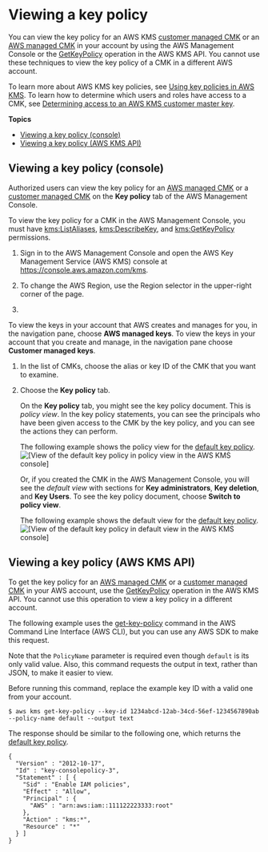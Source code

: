 # Viewing a key policy<a name="key-policy-viewing"></a>

You can view the key policy for an AWS KMS [customer managed CMK](concepts.md#customer-cmk) or an [AWS managed CMK](concepts.md#aws-managed-cmk) in your account by using the AWS Management Console or the [GetKeyPolicy](https://docs.aws.amazon.com/kms/latest/APIReference/API_GetKeyPolicy.html) operation in the AWS KMS API\. You cannot use these techniques to view the key policy of a CMK in a different AWS account\. 

To learn more about AWS KMS key policies, see [Using key policies in AWS KMS](key-policies.md)\. To learn how to determine which users and roles have access to a CMK, see [Determining access to an AWS KMS customer master key](determining-access.md)\.

**Topics**
+ [Viewing a key policy \(console\)](#key-policy-viewing-console)
+ [Viewing a key policy \(AWS KMS API\)](#key-policy-viewing-api)

## Viewing a key policy \(console\)<a name="key-policy-viewing-console"></a>

Authorized users can view the key policy for an [AWS managed CMK](concepts.md#aws-managed-cmk) or a [customer managed CMK](concepts.md#customer-cmk) on the **Key policy** tab of the AWS Management Console\. 

To view the key policy for a CMK in the AWS Management Console, you must have [kms:ListAliases](https://docs.aws.amazon.com/kms/latest/APIReference/API_ListAliases.html), [kms:DescribeKey](https://docs.aws.amazon.com/kms/latest/APIReference/API_DescribeKey.html), and [kms:GetKeyPolicy](https://docs.aws.amazon.com/kms/latest/APIReference/API_GetKeyPolicy.html) permissions\.

1. Sign in to the AWS Management Console and open the AWS Key Management Service \(AWS KMS\) console at [https://console\.aws\.amazon\.com/kms](https://console.aws.amazon.com/kms)\.

1. To change the AWS Region, use the Region selector in the upper\-right corner of the page\.

1. 

   To view the keys in your account that AWS creates and manages for you, in the navigation pane, choose **AWS managed keys**\. To view the keys in your account that you create and manage, in the navigation pane choose **Customer managed keys**\.

1. In the list of CMKs, choose the alias or key ID of the CMK that you want to examine\.

1. Choose the **Key policy** tab\.

   On the **Key policy** tab, you might see the key policy document\. This is *policy view*\. In the key policy statements, you can see the principals who have been given access to the CMK by the key policy, and you can see the actions they can perform\.

   The following example shows the policy view for the [default key policy](key-policies.md#key-policy-default)\.   
![\[View of the default key policy in policy view in the AWS KMS console\]](http://docs.aws.amazon.com/kms/latest/developerguide/images/console-key-policy-view.png)

   Or, if you created the CMK in the AWS Management Console, you will see the *default view* with sections for **Key administrators**, **Key deletion**, and **Key Users**\. To see the key policy document, choose **Switch to policy view**\.

   The following example shows the default view for the [default key policy](key-policies.md#key-policy-default)\.   
![\[View of the default key policy in default view in the AWS KMS console\]](http://docs.aws.amazon.com/kms/latest/developerguide/images/console-key-policy-full-vsm.png)

## Viewing a key policy \(AWS KMS API\)<a name="key-policy-viewing-api"></a>

To get the key policy for an [AWS managed CMK](concepts.md#aws-managed-cmk) or a [customer managed CMK](concepts.md#customer-cmk) in your AWS account, use the [GetKeyPolicy](https://docs.aws.amazon.com/kms/latest/APIReference/API_GetKeyPolicy.html) operation in the AWS KMS API\. You cannot use this operation to view a key policy in a different account\.

The following example uses the [get\-key\-policy](https://docs.aws.amazon.com/cli/latest/reference/kms/get-key-policy.html) command in the AWS Command Line Interface \(AWS CLI\), but you can use any AWS SDK to make this request\. 

Note that the `PolicyName` parameter is required even though `default` is its only valid value\. Also, this command requests the output in text, rather than JSON, to make it easier to view\.

Before running this command, replace the example key ID with a valid one from your account\.

```
$ aws kms get-key-policy --key-id 1234abcd-12ab-34cd-56ef-1234567890ab --policy-name default --output text
```

The response should be similar to the following one, which returns the [default key policy](key-policies.md#key-policy-default)\.

```
{
  "Version" : "2012-10-17",
  "Id" : "key-consolepolicy-3",
  "Statement" : [ {
    "Sid" : "Enable IAM policies",
    "Effect" : "Allow",
    "Principal" : {
      "AWS" : "arn:aws:iam::111122223333:root"
    },
    "Action" : "kms:*",
    "Resource" : "*"
  } ]
}
```